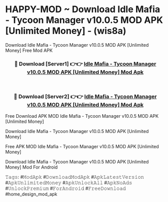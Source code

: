 # HAPPY-MOD ~ Download Idle Mafia - Tycoon Manager v10.0.5 MOD APK [Unlimited Money] - (wis8a)
Download Idle Mafia - Tycoon Manager v10.0.5 MOD APK [Unlimited Money] Free Mod APK

<div align="center">
<h3>🔴 Download [Server1] 👉👉 <a href="https://apk-comot.site?title=Idle_Mafia_-_Tycoon_Manager_v10.0.5_MOD_APK_[Unlimited_Money]">Idle Mafia - Tycoon Manager v10.0.5 MOD APK [Unlimited Money] Mod Apk</a></h3><br>

<h3>🔴 Download [Server2] 👉👉 <a href="https://apk-comot.site?title=Idle_Mafia_-_Tycoon_Manager_v10.0.5_MOD_APK_[Unlimited_Money]">Idle Mafia - Tycoon Manager v10.0.5 MOD APK [Unlimited Money] Mod Apk</a></h3>
</div>


Free Download APK MOD Idle Mafia - Tycoon Manager v10.0.5 MOD APK [Unlimited Money]

Download Idle Mafia - Tycoon Manager v10.0.5 MOD APK [Unlimited Money] 

Free APK MOD Idle Mafia - Tycoon Manager v10.0.5 MOD APK [Unlimited Money] 

Download Idle Mafia - Tycoon Manager v10.0.5 MOD APK [Unlimited Money] Mod For Android

𝚃𝚊𝚐𝚜: #𝙼𝚘𝚍𝙰𝚙𝚔 #𝙳𝚘𝚠𝚗𝚕𝚘𝚊𝚍𝙼𝚘𝚍𝙰𝚙𝚔 #𝙰𝚙𝚔𝙻𝚊𝚝𝚎𝚜𝚝𝚅𝚎𝚛𝚜𝚒𝚘𝚗 #𝙰𝚙𝚔𝚄𝚗𝚕𝚒𝚖𝚒𝚝𝚎𝚍𝙼𝚘𝚗𝚎𝚢 #𝙰𝚙𝚔𝚄𝚗𝚕𝚘𝚌𝚔𝙰𝚕𝚕 #𝙰𝚙𝚔𝙽𝚘𝙰𝚍𝚜 #𝚄𝚗𝚕𝚘𝚌𝚔𝙿𝚛𝚎𝚖𝚒𝚞𝚖 #𝙵𝚘𝚛𝙰𝚗𝚍𝚛𝚘𝚒𝚍 #𝙵𝚛𝚎𝚎𝙳𝚘𝚠𝚗𝚕𝚘𝚊𝚍 #home_design_mod_apk